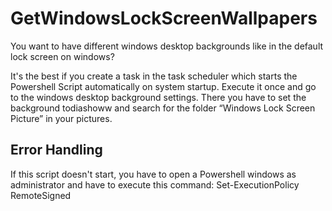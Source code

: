 # GetWindowsLockScreenWallpapers
You want to have different windows desktop backgrounds like in the default lock screen on windows?


It's the best if you create a task in the task scheduler which starts the Powershell Script automatically on system startup.
Execute it once and go to the windows desktop background settings. There you have to set the background todiashoww and search for the folder “Windows Lock Screen Picture” in your pictures.


## Error Handling
If this script doesn't start, you have to open a Powershell windows as administrator and have to execute this command: Set-ExecutionPolicy RemoteSigned

 

